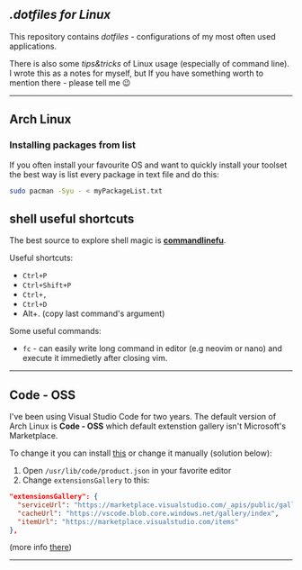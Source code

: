 ## *.dotfiles* *for* *Linux*

This repository contains *dotfiles* - configurations of my most often used applications. 

There is also some *tips&tricks* of Linux usage (especially of command line). I wrote this as a notes for myself, but If you have something worth to mention there - please tell me :wink:

___

## **Arch Linux**

### Installing packages from list

If you often install your favourite OS and want to quickly install your toolset the best way is list every package in text file and do this:

```bash
sudo pacman -Syu - < myPackageList.txt
```

## shell useful shortcuts

The best source to explore shell magic is [**commandlinefu**](https://www.commandlinefu.com/commands/browse/sort-by-votes).

Useful shortcuts:
- `Ctrl+P`
- `Ctrl+Shift+P`
- `Ctrl+,`
- `Ctrl+D`
- Alt+. (copy last command's argument)

Some useful commands:
  - `fc` - can easily write long command in editor (e.g neovim or nano) and execute it immedietly after closing vim.

___

## **Code - OSS**

I've been using Visual Studio Code for two years. The default version of  Arch Linux is **Code - OSS** which default extenstion gallery isn't Microsoft's Marketplace. 

To change it you can install [this](https://aur.archlinux.org/packages/code-marketplace/) or change it manually (solution below): 

1. Open `/usr/lib/code/product.json` in your favorite editor
2. Change `extensionsGallery` to this:
```JSON
"extensionsGallery": {
  "serviceUrl": "https://marketplace.visualstudio.com/_apis/public/gallery",
  "cacheUrl": "https://vscode.blob.core.windows.net/gallery/index",
  "itemUrl": "https://marketplace.visualstudio.com/items"
},
```
(more info [there](https://github.com/VSCodium/vscodium/issues/418#issuecomment-643664182))

---
